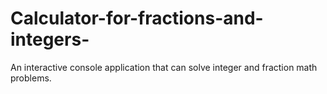 # Calculator-for-fractions-and-integers-
An interactive console application that can solve integer and fraction math problems.
